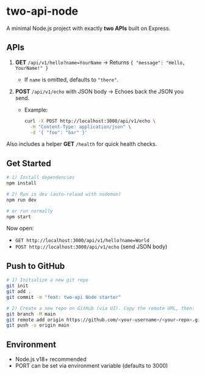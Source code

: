 
# two-api-node

A minimal Node.js project with exactly **two APIs** built on Express.

## APIs
1. **GET** `/api/v1/hello?name=YourName` → Returns `{ "message": "Hello, YourName!" }`  
   - If `name` is omitted, defaults to `"there"`.

2. **POST** `/api/v1/echo` with JSON body → Echoes back the JSON you send.  
   - Example:  
     ```bash
     curl -X POST http://localhost:3000/api/v1/echo \
       -H "Content-Type: application/json" \
       -d '{ "foo": "bar" }'
     ```

Also includes a helper **GET** `/health` for quick health checks.

## Get Started

```bash
# 1) Install dependencies
npm install

# 2) Run in dev (auto-reload with nodemon)
npm run dev

# or run normally
npm start
```

Now open:
- `GET http://localhost:3000/api/v1/hello?name=World`
- `POST http://localhost:3000/api/v1/echo` (send JSON body)

## Push to GitHub

```bash
# 1) Initialize a new git repo
git init
git add .
git commit -m "feat: two-api Node starter"

# 2) Create a new repo on GitHub (via UI). Copy the remote URL, then:
git branch -M main
git remote add origin https://github.com/<your-username>/<your-repo>.git
git push -u origin main
```

## Environment
- Node.js v18+ recommended
- PORT can be set via environment variable (defaults to 3000)
